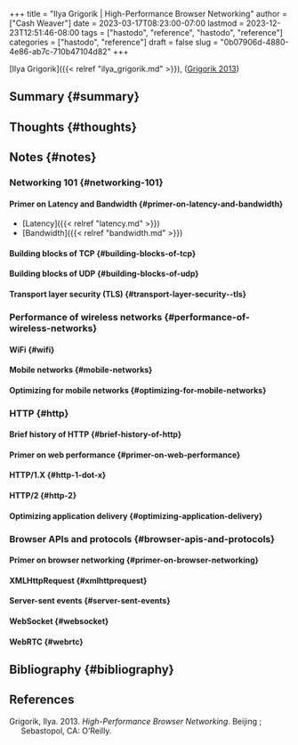 +++
title = "Ilya Grigorik | High-Performance Browser Networking"
author = ["Cash Weaver"]
date = 2023-03-17T08:23:00-07:00
lastmod = 2023-12-23T12:51:46-08:00
tags = ["hastodo", "reference", "hastodo", "reference"]
categories = ["hastodo", "reference"]
draft = false
slug = "0b07906d-4880-4e86-ab7c-710b47104d82"
+++

[Ilya Grigorik]({{< relref "ilya_grigorik.md" >}}), (<a href="#citeproc_bib_item_1">Grigorik 2013</a>)


## Summary {#summary}


## Thoughts {#thoughts}


## Notes {#notes}


### Networking 101 {#networking-101}


#### Primer on Latency and Bandwidth {#primer-on-latency-and-bandwidth}

-   [Latency]({{< relref "latency.md" >}})
-   [Bandwidth]({{< relref "bandwidth.md" >}})


#### Building blocks of TCP {#building-blocks-of-tcp}


#### Building blocks of UDP {#building-blocks-of-udp}


#### Transport layer security (TLS) {#transport-layer-security--tls}


### Performance of wireless networks {#performance-of-wireless-networks}


#### WiFi {#wifi}


#### Mobile networks {#mobile-networks}


#### Optimizing for mobile networks {#optimizing-for-mobile-networks}


### HTTP {#http}


#### Brief history of HTTP {#brief-history-of-http}


#### Primer on web performance {#primer-on-web-performance}


#### HTTP/1.X {#http-1-dot-x}


#### HTTP/2 {#http-2}


#### Optimizing application delivery {#optimizing-application-delivery}


### Browser APIs and protocols {#browser-apis-and-protocols}


#### Primer on browser networking {#primer-on-browser-networking}


#### XMLHttpRequest {#xmlhttprequest}


#### Server-sent events {#server-sent-events}


#### WebSocket {#websocket}


#### WebRTC {#webrtc}


## Bibliography {#bibliography}

## References

<style>.csl-entry{text-indent: -1.5em; margin-left: 1.5em;}</style><div class="csl-bib-body">
  <div class="csl-entry"><a id="citeproc_bib_item_1"></a>Grigorik, Ilya. 2013. <i>High-Performance Browser Networking</i>. Beijing ; Sebastopol, CA: O’Reilly.</div>
</div>
